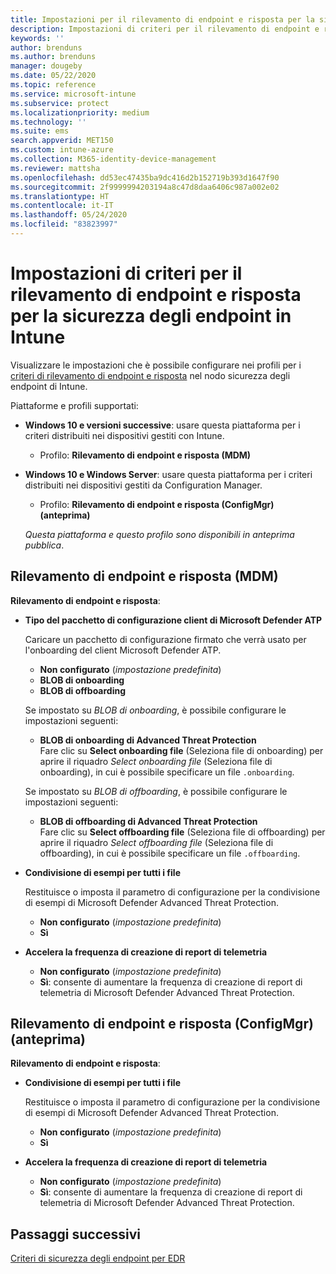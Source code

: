```yaml
---
title: Impostazioni per il rilevamento di endpoint e risposta per la sicurezza degli endpoint in Intune | Microsoft Docs
description: Impostazioni di criteri per il rilevamento di endpoint e risposta per la sicurezza degli endpoint in Microsoft Intune
keywords: ''
author: brenduns
ms.author: brenduns
manager: dougeby
ms.date: 05/22/2020
ms.topic: reference
ms.service: microsoft-intune
ms.subservice: protect
ms.localizationpriority: medium
ms.technology: ''
ms.suite: ems
search.appverid: MET150
ms.custom: intune-azure
ms.collection: M365-identity-device-management
ms.reviewer: mattsha
ms.openlocfilehash: dd53ec47435ba9dc416d2b152719b393d1647f90
ms.sourcegitcommit: 2f9999994203194a8c47d8daa6406c987a002e02
ms.translationtype: HT
ms.contentlocale: it-IT
ms.lasthandoff: 05/24/2020
ms.locfileid: "83823997"
---
```

# <a name="endpoint-detection-and-response-policy-settings-for-endpoint-security-in-intune"></a>Impostazioni di criteri per il rilevamento di endpoint e risposta per la sicurezza degli endpoint in Intune

Visualizzare le impostazioni che è possibile configurare nei profili per i [criteri di rilevamento di endpoint e risposta](../protect/endpoint-security-edr-policy.md) nel nodo sicurezza degli endpoint di Intune.

Piattaforme e profili supportati:

- **Windows 10 e versioni successive**: usare questa piattaforma per i criteri distribuiti nei dispositivi gestiti con Intune.
  - Profilo: **Rilevamento di endpoint e risposta (MDM)**

- **Windows 10 e Windows Server**: usare questa piattaforma per i criteri distribuiti nei dispositivi gestiti da Configuration Manager.
  - Profilo: **Rilevamento di endpoint e risposta (ConfigMgr) (anteprima)**
  
  *Questa piattaforma e questo profilo sono disponibili in anteprima pubblica*.

## <a name="endpoint-detection-and-response-mdm"></a>Rilevamento di endpoint e risposta (MDM)

**Rilevamento di endpoint e risposta**:

- **Tipo del pacchetto di configurazione client di Microsoft Defender ATP**

  Caricare un pacchetto di configurazione firmato che verrà usato per l'onboarding del client Microsoft Defender ATP.

  - **Non configurato** (*impostazione predefinita*)
  - **BLOB di onboarding**  
  - **BLOB di offboarding**  

  Se impostato su *BLOB di onboarding*, è possibile configurare le impostazioni seguenti:

  - **BLOB di onboarding di Advanced Threat Protection**  
    Fare clic su **Select onboarding file** (Seleziona file di onboarding) per aprire il riquadro *Select onboarding file* (Seleziona file di onboarding), in cui è possibile specificare un file `.onboarding`.

  Se impostato su *BLOB di offboarding*, è possibile configurare le impostazioni seguenti:
  
  - **BLOB di offboarding di Advanced Threat Protection**  
     Fare clic su **Select offboarding file** (Seleziona file di offboarding) per aprire il riquadro *Select offboarding file* (Seleziona file di offboarding), in cui è possibile specificare un file `.offboarding`.

- **Condivisione di esempi per tutti i file**  

  Restituisce o imposta il parametro di configurazione per la condivisione di esempi di Microsoft Defender Advanced Threat Protection.  
  - **Non configurato**   (*impostazione predefinita*)
  - **Sì**

- **Accelera la frequenza di creazione di report di telemetria**

  - **Non configurato**   (*impostazione predefinita*)
  - **Sì**: consente di aumentare la frequenza di creazione di report di telemetria di Microsoft Defender Advanced Threat Protection.

## <a name="endpoint-detection-and-response-configmgr-preview"></a>Rilevamento di endpoint e risposta (ConfigMgr) (anteprima)

**Rilevamento di endpoint e risposta**:

- **Condivisione di esempi per tutti i file**  

  Restituisce o imposta il parametro di configurazione per la condivisione di esempi di Microsoft Defender Advanced Threat Protection.  
  - **Non configurato**   (*impostazione predefinita*)
  - **Sì**

- **Accelera la frequenza di creazione di report di telemetria**

  - **Non configurato**   (*impostazione predefinita*)
  - **Sì**: consente di aumentare la frequenza di creazione di report di telemetria di Microsoft Defender Advanced Threat Protection.

## <a name="next-steps"></a>Passaggi successivi

[Criteri di sicurezza degli endpoint per EDR](../protect/endpoint-security-edr-policy.md)
